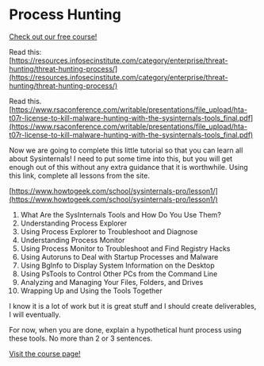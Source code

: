 # Process Hunting

[Check out our free course!](https://academy.hoppersroppers.org/mod/page/view.php?id=921)

Read this: [https://resources.infosecinstitute.com/category/enterprise/threat-hunting/threat-hunting-process/](https://resources.infosecinstitute.com/category/enterprise/threat-hunting/threat-hunting-process/) 

Read this. [https://www.rsaconference.com/writable/presentations/file_upload/hta-t07r-license-to-kill-malware-hunting-with-the-sysinternals-tools_final.pdf](https://www.rsaconference.com/writable/presentations/file_upload/hta-t07r-license-to-kill-malware-hunting-with-the-sysinternals-tools_final.pdf)

Now we are going to complete this little tutorial so that you can learn all about Sysinternals! I need to put some time into this, but you will get enough out of this without any extra guidance that it is worthwhile. Using this link, complete all lessons from the site.

[https://www.howtogeek.com/school/sysinternals-pro/lesson1/](https://www.howtogeek.com/school/sysinternals-pro/lesson1/)

1. What Are the SysInternals Tools and How Do You Use Them?
2. Understanding Process Explorer
3. Using Process Explorer to Troubleshoot and Diagnose
4. Understanding Process Monitor
5. Using Process Monitor to Troubleshoot and Find Registry Hacks
6. Using Autoruns to Deal with Startup Processes and Malware
7. Using BgInfo to Display System Information on the Desktop
8. Using PsTools to Control Other PCs from the Command Line
9. Analyzing and Managing Your Files, Folders, and Drives
10. Wrapping Up and Using the Tools Together

I know it is a lot of work but it is great stuff and I should create deliverables, I will eventually.

For now, when you are done, explain a hypothetical hunt process using these tools. No more than 2 or 3 sentences.

[Visit the course page!](https://academy.hoppersroppers.org/mod/assign/view.php?id=921)
 